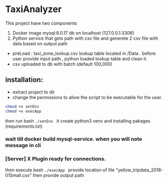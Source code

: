 # TaxiAnalyzer

This project have two components 
1) Docker image mysql:8.0.17 db on localhost (127.0.0.1:3306)
2) Python service that gets path with csv file and generete 2 csv file with data based on output path
  * preLoad : taxi_zone_lookup.csv lookup table located in /Data .
    before user provide input path , python loaded lookup table and clean it.
  * csv uploaded to db with batch (default 100,000)

## installation:

* extract project to dir
* change the permissions to allow the script to be executable for the user.
```bash
chmod +x setEnv	
chmod +x execApp
```

then run bash
``` ./setEnv  ```
it create python3 venv and installing pakages  (requirements.txt)

### wait till docker  build mysql-service. when you will note message in cli 
### [Server] X Plugin ready for connections.

then execute bash
``` ./execApp  ```
provide location of file "yellow_tripdata_2018-01Small.csv" 
then provide output path



